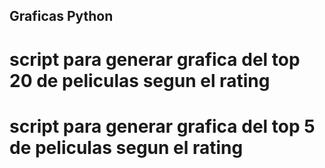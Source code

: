 ## Graficas Python

# script para generar grafica del top 20 de peliculas segun el rating
# script para generar grafica del top 5 de peliculas segun el rating
